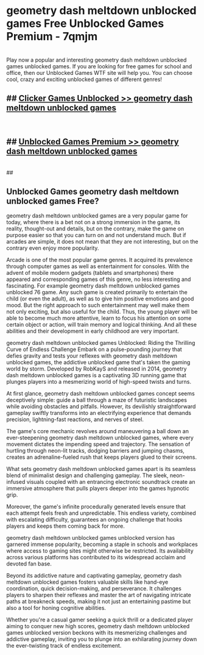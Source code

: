 # geometry dash meltdown unblocked games  Free Unblocked Games Premium - 7qmjm <br>
<br>
Play now a popular and interesting geometry dash meltdown unblocked games unblocked games. If you are looking for free games for school and office, then our Unblocked Games WTF site will help you. You can choose cool, crazy and exciting unblocked games of different genres!


## ##  [Clicker Games Unblocked >> geometry dash meltdown unblocked games](http://freeplayer.one?title=geometry_dash_meltdown_unblocked_games&ref=UGames)
  <br>

##  ## [Unblocked Games Premium >> geometry dash meltdown unblocked games](http://freeplayer.one?title=geometry_dash_meltdown_unblocked_games&ref=UGames)
  <br>
  ##



## Unblocked Games geometry dash meltdown unblocked games Free?

geometry dash meltdown unblocked games are a very popular game for today, where there is a bet not on a strong immersion in the game, its reality, thought-out and details, but on the contrary, make the game on purpose easier so that you can turn on and not understand much. But if arcades are simple, it does not mean that they are not interesting, but on the contrary even enjoy more popularity.

Arcade is one of the most popular game genres. It acquired its prevalence through computer games as well as entertainment for consoles. With the advent of mobile modern gadgets (tablets and smartphones) there appeared and corresponding games of this genre, no less interesting and fascinating. For example geometry dash meltdown unblocked games unblocked 76 game. Any such game is created primarily to entertain the child (or even the adult), as well as to give him positive emotions and good mood. But the right approach to such entertainment may well make them not only exciting, but also useful for the child. Thus, the young player will be able to become much more attentive, learn to focus his attention on some certain object or action, will train memory and logical thinking. And all these abilities and their development in early childhood are very important.

geometry dash meltdown unblocked games Unblocked: Riding the Thrilling Curve of Endless Challenge
Embark on a pulse-pounding journey that defies gravity and tests your reflexes with geometry dash meltdown unblocked games, the addictive unblocked game that's taken the gaming world by storm. Developed by RobKayS and released in 2014, geometry dash meltdown unblocked games is a captivating 3D running game that plunges players into a mesmerizing world of high-speed twists and turns.

At first glance, geometry dash meltdown unblocked games concept seems deceptively simple: guide a ball through a maze of futuristic landscapes while avoiding obstacles and pitfalls. However, its devilishly straightforward gameplay swiftly transforms into an electrifying experience that demands precision, lightning-fast reactions, and nerves of steel.

The game's core mechanic revolves around maneuvering a ball down an ever-steepening geometry dash meltdown unblocked games, where every movement dictates the impending speed and trajectory. The sensation of hurtling through neon-lit tracks, dodging barriers and jumping chasms, creates an adrenaline-fueled rush that keeps players glued to their screens.

What sets geometry dash meltdown unblocked games apart is its seamless blend of minimalist design and challenging gameplay. The sleek, neon-infused visuals coupled with an entrancing electronic soundtrack create an immersive atmosphere that pulls players deeper into the games hypnotic grip.

Moreover, the game's infinite procedurally generated levels ensure that each attempt feels fresh and unpredictable. This endless variety, combined with escalating difficulty, guarantees an ongoing challenge that hooks players and keeps them coming back for more.

geometry dash meltdown unblocked games unblocked version has garnered immense popularity, becoming a staple in schools and workplaces where access to gaming sites might otherwise be restricted. Its availability across various platforms has contributed to its widespread acclaim and devoted fan base.

Beyond its addictive nature and captivating gameplay, geometry dash meltdown unblocked games fosters valuable skills like hand-eye coordination, quick decision-making, and perseverance. It challenges players to sharpen their reflexes and master the art of navigating intricate paths at breakneck speeds, making it not just an entertaining pastime but also a tool for honing cognitive abilities.

Whether you're a casual gamer seeking a quick thrill or a dedicated player aiming to conquer new high scores, geometry dash meltdown unblocked games unblocked version beckons with its mesmerizing challenges and addictive gameplay, inviting you to plunge into an exhilarating journey down the ever-twisting track of endless excitement.